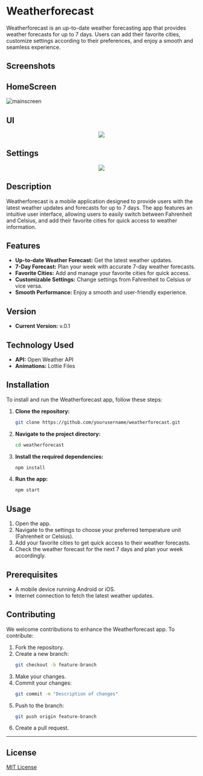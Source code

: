 
# Weatherforecast

Weatherforecast is an up-to-date weather forecasting app that provides weather forecasts for up to 7 days. Users can add their favorite cities, customize settings according to their preferences, and enjoy a smooth and seamless experience.

## Screenshots

## HomeScreen

![mainscreen](https://github.com/piyushchauhan600/Weather_Forecast_App/assets/170570912/4c6958e1-5a45-4be1-aad1-abc7aac85855)


## UI
<div align="center">
    <img src="https://path_to_your_ui_image" />
</div>

## Settings
<div align="center">
    <img src="https://path_to_your_settings_image" />
</div>

## Description

Weatherforecast is a mobile application designed to provide users with the latest weather updates and forecasts for up to 7 days. The app features an intuitive user interface, allowing users to easily switch between Fahrenheit and Celsius, and add their favorite cities for quick access to weather information.

## Features

- **Up-to-date Weather Forecast:** Get the latest weather updates.
- **7-Day Forecast:** Plan your week with accurate 7-day weather forecasts.
- **Favorite Cities:** Add and manage your favorite cities for quick access.
- **Customizable Settings:** Change settings from Fahrenheit to Celsius or vice versa.
- **Smooth Performance:** Enjoy a smooth and user-friendly experience.

## Version

- **Current Version:** v.0.1

## Technology Used

- **API:** Open Weather API
- **Animations:** Lottie Files

## Installation

To install and run the Weatherforecast app, follow these steps:

1. **Clone the repository:**
    ```bash
    git clone https://github.com/yourusername/weatherforecast.git
    ```
2. **Navigate to the project directory:**
    ```bash
    cd weatherforecast
    ```
3. **Install the required dependencies:**
    ```bash
    npm install
    ```
4. **Run the app:**
    ```bash
    npm start
    ```

## Usage

1. Open the app.
2. Navigate to the settings to choose your preferred temperature unit (Fahrenheit or Celsius).
3. Add your favorite cities to get quick access to their weather forecasts.
4. Check the weather forecast for the next 7 days and plan your week accordingly.

## Prerequisites

- A mobile device running Android or iOS.
- Internet connection to fetch the latest weather updates.

## Contributing

We welcome contributions to enhance the Weatherforecast app. To contribute:

1. Fork the repository.
2. Create a new branch:
    ```bash
    git checkout -b feature-branch
    ```
3. Make your changes.
4. Commit your changes:
    ```bash
    git commit -m "Description of changes"
    ```
5. Push to the branch:
    ```bash
    git push origin feature-branch
    ```
6. Create a pull request.

---
## License
[MIT License](LICENSE)
